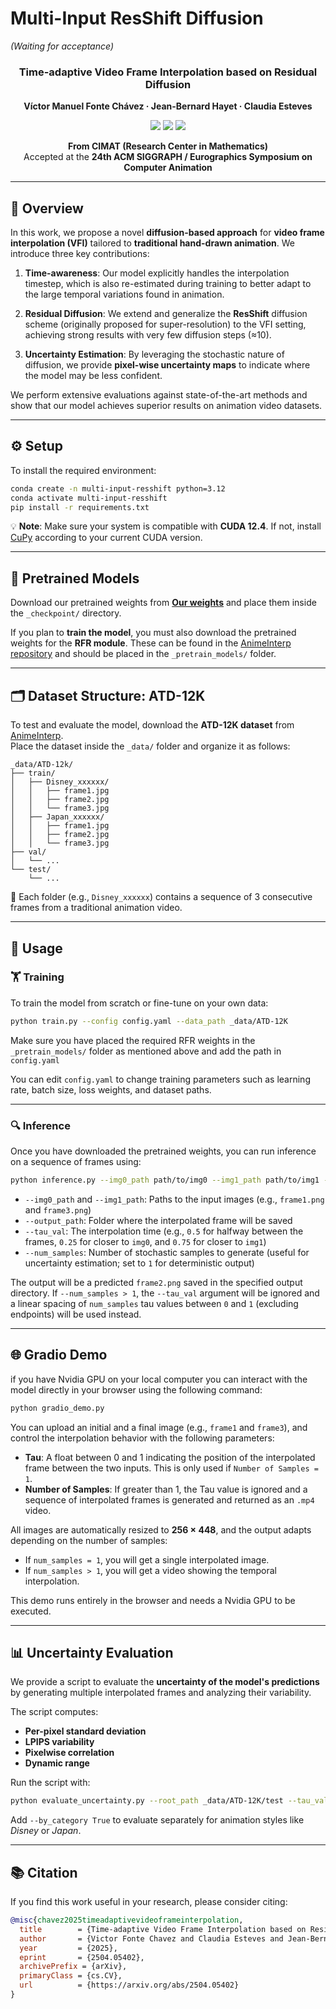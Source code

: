 # **Multi-Input ResShift Diffusion**

_(Waiting for acceptance)_

<div align="center">

### Time-adaptive Video Frame Interpolation based on Residual Diffusion

**Víctor Manuel Fonte Chávez · Jean-Bernard Hayet · Claudia Esteves**

<div align="center">
  <a href='https://arxiv.org/pdf/2504.05402'><img src='https://img.shields.io/badge/arXiv-2405.17933-b31b1b.svg'></a> 
  <a href='https://huggingface.co/vfontech/Multiple-Input-Resshift-VFI'><img src='https://img.shields.io/badge/%F0%9F%A4%97%20Hugging%20Face%20-Model-yellow'></a>
  <a href='https://colab.research.google.com/drive/1MGYycbNMW6Mxu5MUqw_RW_xxiVeHK5Aa#scrollTo=EKaYCioiP3tQ'><img src='https://img.shields.io/badge/Colab-Demo-Green'></a>
</div>

<!-- [arXiv](https://arxiv.org/pdf/2504.05402) · [GitHub Repo](https://github.com/VicFonch/Multi-Input-Resshift-Diffusion-VFI) -->

**From CIMAT (Research Center in Mathematics)**  
Accepted at the **24th ACM SIGGRAPH / Eurographics Symposium on Computer Animation**

</div>

---

## 🧠 Overview

In this work, we propose a novel **diffusion-based approach** for **video frame interpolation (VFI)** tailored to **traditional hand-drawn animation**. We introduce three key contributions:

1. **Time-awareness**: Our model explicitly handles the interpolation timestep, which is also re-estimated during training to better adapt to the large temporal variations found in animation.

2. **Residual Diffusion**: We extend and generalize the **ResShift** diffusion scheme (originally proposed for super-resolution) to the VFI setting, achieving strong results with very few diffusion steps (≈10).

3. **Uncertainty Estimation**: By leveraging the stochastic nature of diffusion, we provide **pixel-wise uncertainty maps** to indicate where the model may be less confident.

We perform extensive evaluations against state-of-the-art methods and show that our model achieves superior results on animation video datasets.

---

## ⚙️ Setup

To install the required environment:

```bash
conda create -n multi-input-resshift python=3.12
conda activate multi-input-resshift
pip install -r requirements.txt
```

💡 **Note**: Make sure your system is compatible with **CUDA 12.4**. If not, install [CuPy](https://docs.cupy.dev/en/stable/install.html) according to your current CUDA version.

---

## 🧩 Pretrained Models

Download our pretrained weights from **[Our weights](https://huggingface.co/vfontech/Multiple-Input-Resshift-VFI/tree/main)** and place them inside the `_checkpoint/` directory.

If you plan to **train the model**, you must also download the pretrained weights for the **RFR module**. These can be found in the [AnimeInterp repository](https://github.com/lisiyao21/AnimeInterp) and should be placed in the `_pretrain_models/` folder.

---

## 🗂️ Dataset Structure: ATD-12K

To test and evaluate the model, download the **ATD-12K dataset** from [AnimeInterp](https://github.com/lisiyao21/AnimeInterp).  
Place the dataset inside the `_data/` folder and organize it as follows:

```
_data/ATD-12k/
├── train/
│   ├── Disney_xxxxxx/
│   │   ├── frame1.jpg
│   │   ├── frame2.jpg
│   │   └── frame3.jpg
│   ├── Japan_xxxxxx/
│   │   ├── frame1.jpg
│   │   ├── frame2.jpg
│   │   └── frame3.jpg
├── val/
│   └── ...
└── test/
    └── ...
```

📌 Each folder (e.g., `Disney_xxxxxx`) contains a sequence of 3 consecutive frames from a traditional animation video.

---

## 🚀 Usage

### 🏋️ Training

To train the model from scratch or fine-tune on your own data:

```bash
python train.py --config config.yaml --data_path _data/ATD-12K
```

Make sure you have placed the required RFR weights in the `_pretrain_models/` folder as mentioned above and add the path in `config.yaml`

You can edit `config.yaml` to change training parameters such as learning rate, batch size, loss weights, and dataset paths.

---

### 🔍 Inference

Once you have downloaded the pretrained weights, you can run inference on a sequence of frames using:

```bash
python inference.py --img0_path path/to/img0 --img1_path path/to/img1 --output_path path/to/save --tau_val 0.5 --num_samples 1
```

- `--img0_path` and `--img1_path`: Paths to the input images (e.g., `frame1.png` and `frame3.png`)
- `--output_path`: Folder where the interpolated frame will be saved
- `--tau_val`: The interpolation time (e.g., `0.5` for halfway between the frames, `0.25` for closer to `img0`, and `0.75` for closer to `img1`)
- `--num_samples`: Number of stochastic samples to generate (useful for uncertainty estimation; set to `1` for deterministic output)

The output will be a predicted `frame2.png` saved in the specified output directory. If `--num_samples > 1`, the `--tau_val` argument will be ignored and a linear spacing of `num_samples` tau values between `0` and `1` (excluding endpoints) will be used instead.

---

## 🌐 Gradio Demo

if you have Nvidia GPU on your local computer you can interact with the model directly in your browser using the following command:

```bash
python gradio_demo.py
```

You can upload an initial and a final image (e.g., `frame1` and `frame3`), and control the interpolation behavior with the following parameters:

- **Tau**: A float between 0 and 1 indicating the position of the interpolated frame between the two inputs. This is only used if `Number of Samples = 1`.
- **Number of Samples**: If greater than 1, the Tau value is ignored and a sequence of interpolated frames is generated and returned as an `.mp4` video.

All images are automatically resized to **256 × 448**, and the output adapts depending on the number of samples:

- If `num_samples = 1`, you will get a single interpolated image.
- If `num_samples > 1`, you will get a video showing the temporal interpolation.

This demo runs entirely in the browser and needs a Nvidia GPU to be executed.

---

## 📊 Uncertainty Evaluation

We provide a script to evaluate the **uncertainty of the model's predictions** by generating multiple interpolated frames and analyzing their variability.

The script computes:

- **Per-pixel standard deviation**
- **LPIPS variability**
- **Pixelwise correlation**
- **Dynamic range**

Run the script with:

```bash
python evaluate_uncertainty.py --root_path _data/ATD-12K/test --tau_val 0.5 --num_samples 100
```

Add `--by_category True` to evaluate separately for animation styles like _Disney_ or _Japan_.

---

## 📚 Citation

If you find this work useful in your research, please consider citing:

```bibtex
@misc{chavez2025timeadaptivevideoframeinterpolation,
  title        = {Time-adaptive Video Frame Interpolation based on Residual Diffusion},
  author       = {Victor Fonte Chavez and Claudia Esteves and Jean-Bernard Hayet},
  year         = {2025},
  eprint       = {2504.05402},
  archivePrefix = {arXiv},
  primaryClass = {cs.CV},
  url          = {https://arxiv.org/abs/2504.05402}
}
```
